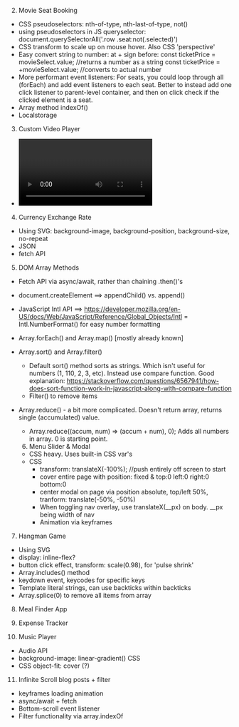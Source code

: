 2. Movie Seat Booking

- CSS pseudoselectors: nth-of-type, nth-last-of-type, not()
- using pseudoselectors in JS queryselector:
  document.querySelectorAll('.row .seat:not(.selected)')
- CSS transform to scale up on mouse hover. Also CSS 'perspective'
- Easy convert string to number: at + sign before:
  const ticketPrice = movieSelect.value; //returns a number as a string
  const ticketPrice = +movieSelect.value; //converts to actual number
- More performant event listeners: For seats, you could loop through all (forEach) and add event listeners to each seat. Better to instead add one click listener to parent-level container, and then on click check if the clicked element is a seat.
- Array method indexOf()
- Localstorage

3. Custom Video Player

- <video> tag and API, creating custom controls


4. Currency Exchange Rate

- Using SVG: background-image, background-position, background-size, no-repeat
- JSON
- fetch API

5. DOM Array Methods
- Fetch API via async/await, rather than chaining .then()'s
- document.createElement ==> appendChild() vs. append()
- JavaScript Intl API ==> https://developer.mozilla.org/en-US/docs/Web/JavaScript/Reference/Global_Objects/Intl
  = Intl.NumberFormat() for easy number formatting
- Array.forEach() and Array.map() [mostly already known]
- Array.sort() and Array.filter()
  - Default sort() method sorts as strings. Which isn't useful for numbers (1, 110, 2, 3, etc). Instead use compare function. Good explanation: https://stackoverflow.com/questions/6567941/how-does-sort-function-work-in-javascript-along-with-compare-function
  - Filter() to remove items
- Array.reduce() - a bit more complicated. Doesn't return array, returns single (accumulated) value.
  - Array.reduce((accum, num) => (accum + num), 0);
  Adds all numbers in array. 0 is starting point.

  6. Menu Slider & Modal
  - CSS heavy. Uses built-in CSS var's
  - CSS
    - transform: translateX(-100%); //push entirely off screen to start
    - cover entire page with position: fixed & top:0 left:0 right:0 bottom:0
    - center modal on page via position absolute, top/left 50%, tranform: translate(-50%, -50%)
    - When toggling nav overlay, use translateX(__px) on body. __px being width of nav
    - Animation via keyframes

7. Hangman Game

  - Using SVG
  - display: inline-flex?
  - button click effect, transform: scale(0.98), for 'pulse shrink'
  - Array.includes() method
  - keydown event, keycodes for specific keys
  - Template literal strings, can use backticks within backticks
  - Array.splice(0) to remove all items from array

  8. Meal Finder App
  9. Expense Tracker


10. Music Player
  - Audio API
  - background-image: linear-gradient() CSS
  - CSS object-fit: cover (?)

11. Infinite Scroll blog posts + filter
  - keyframes loading animation
  - async/await + fetch
  - Bottom-scroll event listener
  - Filter functionality via array.indexOf